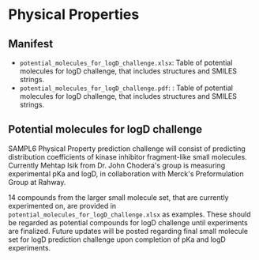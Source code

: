 # Physical Properties

## Manifest
- `potential_molecules_for_logD_challenge.xlsx`: Table of potential molecules for logD challenge, that includes structures and SMILES strings.
- `potential_molecules_for_logD_challenge.pdf`: : Table of potential molecules for logD challenge, that includes structures and SMILES strings.

## Potential molecules for logD challenge

SAMPL6 Physical Property prediction challenge will consist of predicting distribution coefficients of kinase inhibitor fragment-like small molecules.
Currently Mehtap Isik from Dr. John Chodera's group is measuring experimental pKa and logD, in collaboration with Merck's Preformulation Group at Rahway.

14 compounds from the larger small molecule set, that are currently experimented on, are provided in `potential_molecules_for_logD_challenge.xlsx` as examples. These should be regarded as potential compounds for logD challenge until experiments are finalized. Future updates will be posted regarding final small molecule set for logD prediction challenge upon completion of pKa and logD experiments.   




